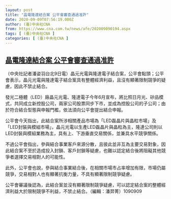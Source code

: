 ```yaml
---
layout: post
title: "晶電隆達結合案 公平會審查通過准許"
date: 2020-09-09T07:56:19.000Z
author: (臺)中央社CNA
from: https://www.cna.com.tw/news/afe/202009090194.aspx
tags: [ (臺)中央社CNA ]
categories: [ (臺)中央社CNA ]
---
```

<!--1599638179000-->
[晶電隆達結合案 公平會審查通過准許](https://www.cna.com.tw/news/afe/202009090194.aspx)
------

<div>
<div></div><div class="paragraph"><p>（中央社記者潘姿羽台北9日電）晶元光電與隆達電子結合案，公平會點頭；公平會表示，晶元光電與隆達電子結合案具有整體經濟利益，且沒有顯著限制競爭的疑慮，因此不禁止結合。</p><p>發光二極體（LED）廠晶元光電、隆達電子今年6月宣布，將比照日月光、矽品模式，共同成立新控股公司，兩家公司股票同步下市，並成為控股公司的子公司；由於符合結合型態與申報門檻，依法須向公平會提出結合申報。</p><p>公平會今天指出，此結合案所涉相關產品市場為「LED磊晶片與晶粒市場」及「LED封裝與模組市場」，晶元光電以生產LED磊晶片與晶粒為主，隆達公司則以LED封裝與模組業務為主，具有上、下游垂直交易關係，並兼具水平競爭關係。</p><p>不過公平會指出，參與結合事業客戶來源分散，且彼此並非互為主要交易對象，因此結合案不至於造成投入封鎖、客戶封鎖等疑慮，也難以認定結合後將阻礙其他競爭者選擇交易相對人的可能性。</p><p>此外，公平會也說，參與結合事業結合後，在相關市場市占率增加有限，市場仍屬競爭，交易相對人也有顯著抗衡力量，不具有顯著限制競爭疑慮。</p><p>公平會審議後認為，此結合案並沒有顯著限制競爭疑慮，可以認定結合案的整體經濟利益大於限制競爭不利益，不禁止結合。（編輯：潘羿菁）1090909</p></div>
</div>

